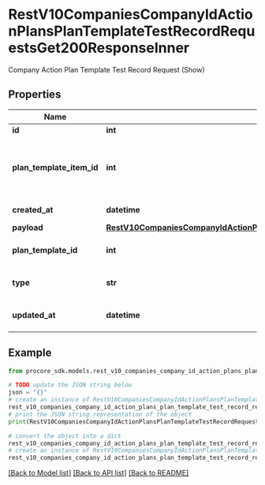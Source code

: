 # RestV10CompaniesCompanyIdActionPlansPlanTemplateTestRecordRequestsGet200ResponseInner

Company Action Plan Template Test Record Request (Show)

## Properties

Name | Type | Description | Notes
------------ | ------------- | ------------- | -------------
**id** | **int** | ID | [optional] 
**plan_template_item_id** | **int** | ID of the associated Company Action Plan Template Item | [optional] 
**created_at** | **datetime** | Timestamp of creation | [optional] 
**payload** | [**RestV10CompaniesCompanyIdActionPlansPlanTemplateTestRecordRequestsGet200ResponseInnerPayload**](RestV10CompaniesCompanyIdActionPlansPlanTemplateTestRecordRequestsGet200ResponseInnerPayload.md) |  | [optional] 
**plan_template_id** | **int** | Company Action Plan Template ID | [optional] 
**type** | **str** | Action Plan Test Record Type | [optional] 
**updated_at** | **datetime** | Timestamp of last update | [optional] 

## Example

```python
from procore_sdk.models.rest_v10_companies_company_id_action_plans_plan_template_test_record_requests_get200_response_inner import RestV10CompaniesCompanyIdActionPlansPlanTemplateTestRecordRequestsGet200ResponseInner

# TODO update the JSON string below
json = "{}"
# create an instance of RestV10CompaniesCompanyIdActionPlansPlanTemplateTestRecordRequestsGet200ResponseInner from a JSON string
rest_v10_companies_company_id_action_plans_plan_template_test_record_requests_get200_response_inner_instance = RestV10CompaniesCompanyIdActionPlansPlanTemplateTestRecordRequestsGet200ResponseInner.from_json(json)
# print the JSON string representation of the object
print(RestV10CompaniesCompanyIdActionPlansPlanTemplateTestRecordRequestsGet200ResponseInner.to_json())

# convert the object into a dict
rest_v10_companies_company_id_action_plans_plan_template_test_record_requests_get200_response_inner_dict = rest_v10_companies_company_id_action_plans_plan_template_test_record_requests_get200_response_inner_instance.to_dict()
# create an instance of RestV10CompaniesCompanyIdActionPlansPlanTemplateTestRecordRequestsGet200ResponseInner from a dict
rest_v10_companies_company_id_action_plans_plan_template_test_record_requests_get200_response_inner_from_dict = RestV10CompaniesCompanyIdActionPlansPlanTemplateTestRecordRequestsGet200ResponseInner.from_dict(rest_v10_companies_company_id_action_plans_plan_template_test_record_requests_get200_response_inner_dict)
```
[[Back to Model list]](../README.md#documentation-for-models) [[Back to API list]](../README.md#documentation-for-api-endpoints) [[Back to README]](../README.md)


